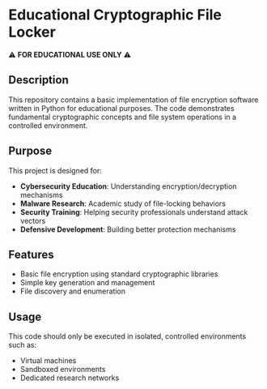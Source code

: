 # Educational Cryptographic File Locker

⚠️ **FOR EDUCATIONAL USE ONLY** ⚠️

## Description

This repository contains a basic implementation of file encryption software written in Python for educational purposes. The code demonstrates fundamental cryptographic concepts and file system operations in a controlled environment.

## Purpose

This project is designed for:

- **Cybersecurity Education**: Understanding encryption/decryption mechanisms
- **Malware Research**: Academic study of file-locking behaviors
- **Security Training**: Helping security professionals understand attack vectors
- **Defensive Development**: Building better protection mechanisms

## Features

- Basic file encryption using standard cryptographic libraries
- Simple key generation and management
- File discovery and enumeration

## Usage

This code should only be executed in isolated, controlled environments such as:
- Virtual machines
- Sandboxed environments
- Dedicated research networks
